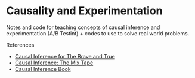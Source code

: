 # Causality and Experimentation
Notes and code for teaching concepts of causal inference and experimentation (A/B Testint) + codes to use to solve real world problems.

References
- [Causal Inference for The Brave and True](https://matheusfacure.github.io/python-causality-handbook/landing-page.html)
- [Causal Inference: The Mix Tape](https://www.scunning.com/mixtape.html)
- [Causal Inference Book](https://www.hsph.harvard.edu/miguel-hernan/wp-content/uploads/sites/1268/2024/01/hernanrobins_WhatIf_2jan24.pdf)
